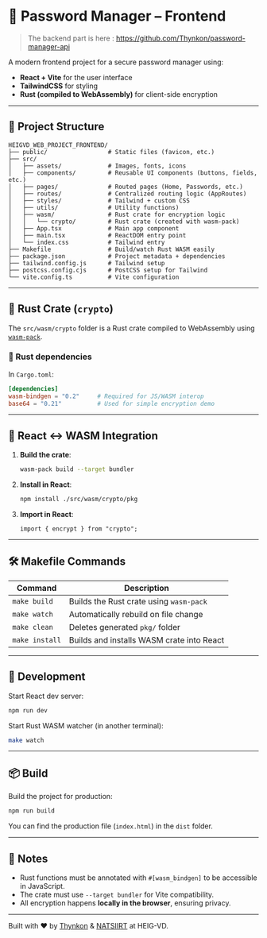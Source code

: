 # 🔐 Password Manager – Frontend

> The backend part is here : https://github.com/Thynkon/password-manager-api

A modern frontend project for a secure password manager using:

- **React + Vite** for the user interface
- **TailwindCSS** for styling
- **Rust (compiled to WebAssembly)** for client-side encryption

---

## 📁 Project Structure

```
HEIGVD_WEB_PROJECT_FRONTEND/
├── public/                 # Static files (favicon, etc.)
├── src/
│   ├── assets/             # Images, fonts, icons
│   ├── components/         # Reusable UI components (buttons, fields, etc.)
│   ├── pages/              # Routed pages (Home, Passwords, etc.)
│   ├── routes/             # Centralized routing logic (AppRoutes)
│   ├── styles/             # Tailwind + custom CSS
│   ├── utils/              # Utility functions)
│   ├── wasm/               # Rust crate for encryption logic
│   │   └── crypto/         # Rust crate (created with wasm-pack)
│   ├── App.tsx             # Main app component
│   ├── main.tsx            # ReactDOM entry point
│   └── index.css           # Tailwind entry
├── Makefile                # Build/watch Rust WASM easily
├── package.json            # Project metadata + dependencies
├── tailwind.config.js      # Tailwind setup
├── postcss.config.cjs      # PostCSS setup for Tailwind
└── vite.config.ts          # Vite configuration
```

---

## 🦀 Rust Crate (`crypto`)

The `src/wasm/crypto` folder is a Rust crate compiled to WebAssembly using [`wasm-pack`](https://rustwasm.github.io/wasm-pack/).

### 🔧 Rust dependencies

In `Cargo.toml`:

```toml
[dependencies]
wasm-bindgen = "0.2"     # Required for JS/WASM interop
base64 = "0.21"          # Used for simple encryption demo
```

---

## 🔗 React ↔ WASM Integration

1. **Build the crate**:

   ```bash
   wasm-pack build --target bundler
   ```

2. **Install in React**:

   ```bash
   npm install ./src/wasm/crypto/pkg
   ```

3. **Import in React**:
   ```tsx
   import { encrypt } from "crypto";
   ```

---

## 🛠 Makefile Commands

| Command        | Description                               |
| -------------- | ----------------------------------------- |
| `make build`   | Builds the Rust crate using `wasm-pack`   |
| `make watch`   | Automatically rebuild on file change      |
| `make clean`   | Deletes generated `pkg/` folder           |
| `make install` | Builds and installs WASM crate into React |

---

## 🚀 Development

Start React dev server:

```bash
npm run dev
```

Start Rust WASM watcher (in another terminal):

```bash
make watch
```

---

## 📦 Build

Build the project for production:

```bash
npm run build
```

You can find the production file (`index.html`) in the `dist` folder.

---

## 📌 Notes

- Rust functions must be annotated with `#[wasm_bindgen]` to be accessible in JavaScript.
- The crate must use `--target bundler` for Vite compatibility.
- All encryption happens **locally in the browser**, ensuring privacy.

---

Built with ❤️ by [Thynkon](https://github.com/Thynkon) & [NATSIIRT](https://github.com/NATSIIRT) at HEIG-VD.
